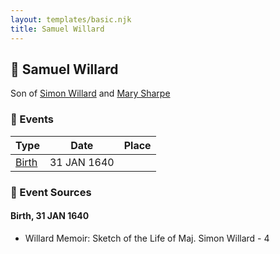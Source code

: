 ```yaml
---
layout: templates/basic.njk
title: Samuel Willard
---
```

## 🔵 Samuel Willard

Son of [Simon Willard](/people/8/86485776) and [Mary Sharpe](/people/1/10735316)

### 📆 Events

Type | Date | Place
------ | ------ | ------
[Birth](#event-0) | 31 JAN 1640 |

### 📰 Event Sources

#### <a id="event-0"></a> Birth, 31 JAN 1640
* Willard Memoir: Sketch of the Life of Maj. Simon Willard  - 4